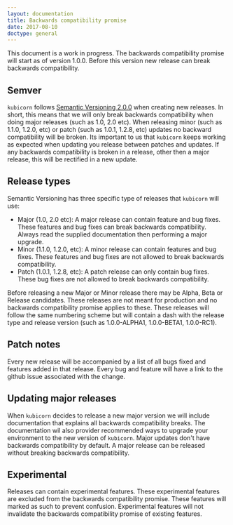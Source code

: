 ```yaml
---
layout: documentation
title: Backwards compatibility promise
date: 2017-08-10
doctype: general
---
```


This document is a work in progress. 
The backwards compatibility promise will start as of version 1.0.0.
Before this version new release can break backwards compatibility.

## Semver

`kubicorn` follows [Semantic Versioning 2.0.0](http://semver.org/) when creating new releases. 
In short, this means that we will only break backwards compatibility when doing major releases (such as 1.0, 2.0 etc).
When releasing minor (such as 1.1.0, 1.2.0, etc) or patch (such as 1.0.1, 1.2.8, etc) updates no backward compatibility will be broken. 
Its important to us that `kubicorn` keeps working as expected when updating you release between patches and updates. 
If any backwards compatibility is broken in a release, other then a major release, this will be rectified in a new update.

## Release types
Semantic Versioning has three specific type of releases that `kubicorn` will use:
* Major (1.0, 2.0 etc): A major release can contain feature and bug fixes. 
These features and bug fixes can break backwards compatibility. 
Always read the supplied documentation then performing a major upgrade.  
* Minor (1.1.0, 1.2.0, etc): A minor release can contain features and bug fixes. 
These features and bug fixes are not allowed to break backwards compatibility.
* Patch (1.0.1, 1.2.8, etc): A patch release can only contain bug fixes. 
These bug fixes are not allowed to break backwards compatibility.


Before releasing a new Major or Minor release there may be Alpha, Beta or Release candidates.
These releases are not meant for production and no backwards compatibility promise applies to these.
These releases will follow the same numbering scheme but will contain a dash with the release type and release version (such as 1.0.0-ALPHA1, 1.0.0-BETA1, 1.0.0-RC1).  

## Patch notes

Every new release will be accompanied by a list of all bugs fixed and features added in that release. 
Every bug and feature will have a link to the github issue associated with the change. 

## Updating major releases

When `kubicorn` decides to release a new major version we will include documentation that explains all backwards compatibility breaks.
The documentation wil also provider recommended ways to upgrade your environment to the new version of `kubicorn`. 
Major updates don't have backwards compatibility by default.
A major release can be released without breaking backwards compatibility.

## Experimental

Releases can contain experimental features. 
These experimental features are excluded from the backwards compatibility promise. 
These features will marked as such to prevent confusion. 
Experimental features will not invalidate the backwards compatibility promise of existing features.